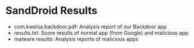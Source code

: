 # SandDroid Results

* com.kweisa.backdoor.pdf: Analysis report of our Backdoor app
* results.txt: Score results of normal app (from Google) and malicious app
* malware results: Analysis reports of malicious apps
